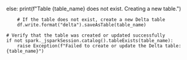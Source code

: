 else:
        print(f"Table {table_name} does not exist. Creating a new table.")
        
        # If the table does not exist, create a new Delta table
        df.write.format("delta").saveAsTable(table_name)

    # Verify that the table was created or updated successfully
    if not spark._jsparkSession.catalog().tableExists(table_name):
        raise Exception(f"Failed to create or update the Delta table: {table_name}")
